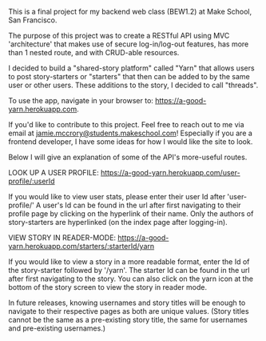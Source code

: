 This is a final project for my backend web class (BEW1.2) at Make School, San Francisco.

The purpose of this project was to create a RESTful API using MVC 'architecture' that makes use of secure log-in/log-out features, has more than 1 nested route, and with CRUD-able resources.

I decided to build a "shared-story platform" called "Yarn" that allows users to post story-starters or "starters" that then can be added to by the same user or other users. These additions to the story, I decided to call "threads".

To use the app, navigate in your browser to: https://a-good-yarn.herokuapp.com.

If you'd like to contribute to this project. Feel free to reach out to me via email at jamie.mccrory@students.makeschool.com! Especially if you are a frontend developer, I have some ideas for how I would like the site to look.


Below I will give an explanation of some of the API's more-useful routes.


LOOK UP A USER PROFILE:
https://a-good-yarn.herokuapp.com/user-profile/:userId

If you would like to view user stats, please enter their user Id after 'user-profile/'
A user's Id can be found in the url after first navigating to their profile page by clicking on the hyperlink of their name. Only the authors of story-starters are hyperlinked (on the index page after logging-in).

VIEW STORY IN READER-MODE:
https://a-good-yarn.herokuapp.com/starters/:starterId/yarn

If you would like to view a story in a more readable format, enter the Id of the story-starter followed by '/yarn'. The starter Id can be found in the url after first navigating to the story. You can also click on the yarn icon at the bottom of the story screen to view the story in reader mode.


In future releases, knowing usernames and story titles will be enough to navigate to their respective pages as both are unique values. (Story titles cannot be the same as a pre-existing story title, the same for usernames and pre-existing usernames.)
